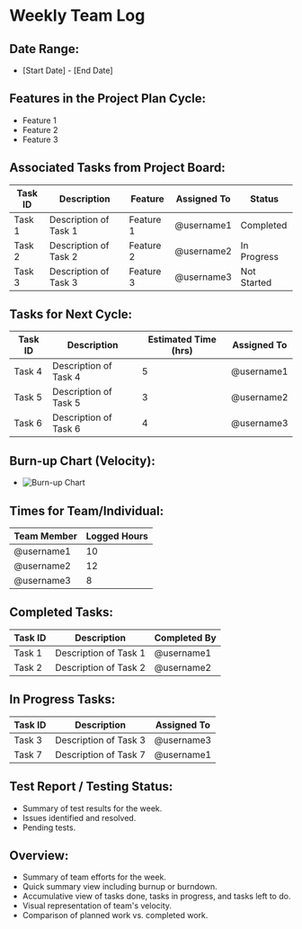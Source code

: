 # Weekly Team Log

## Date Range:
- [Start Date] - [End Date]

## Features in the Project Plan Cycle:
- Feature 1
- Feature 2
- Feature 3

## Associated Tasks from Project Board:
| Task ID | Description | Feature | Assigned To | Status |
|---------|-------------|---------|-------------|--------|
| Task 1  | Description of Task 1 | Feature 1 | @username1 | Completed |
| Task 2  | Description of Task 2 | Feature 2 | @username2 | In Progress |
| Task 3  | Description of Task 3 | Feature 3 | @username3 | Not Started |

## Tasks for Next Cycle:
| Task ID | Description | Estimated Time (hrs) | Assigned To |
|---------|-------------|----------------------|-------------|
| Task 4  | Description of Task 4 | 5 | @username1 |
| Task 5  | Description of Task 5 | 3 | @username2 |
| Task 6  | Description of Task 6 | 4 | @username3 |

## Burn-up Chart (Velocity):
- ![Burn-up Chart](path_to_burnup_chart.png)

## Times for Team/Individual:
| Team Member | Logged Hours |
|-------------|--------------|
| @username1  | 10 |
| @username2  | 12 |
| @username3  | 8 |

## Completed Tasks:
| Task ID | Description | Completed By |
|---------|-------------|--------------|
| Task 1  | Description of Task 1 | @username1 |
| Task 2  | Description of Task 2 | @username2 |

## In Progress Tasks:
| Task ID | Description | Assigned To |
|---------|-------------|-------------|
| Task 3  | Description of Task 3 | @username3 |
| Task 7  | Description of Task 7 | @username1 |

## Test Report / Testing Status:
- Summary of test results for the week.
- Issues identified and resolved.
- Pending tests.

## Overview:
- Summary of team efforts for the week.
- Quick summary view including burnup or burndown.
- Accumulative view of tasks done, tasks in progress, and tasks left to do.
- Visual representation of team's velocity.
- Comparison of planned work vs. completed work.
